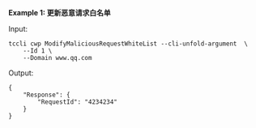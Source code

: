 **Example 1: 更新恶意请求白名单**



Input: 

```
tccli cwp ModifyMaliciousRequestWhiteList --cli-unfold-argument  \
    --Id 1 \
    --Domain www.qq.com
```

Output: 
```
{
    "Response": {
        "RequestId": "4234234"
    }
}
```

